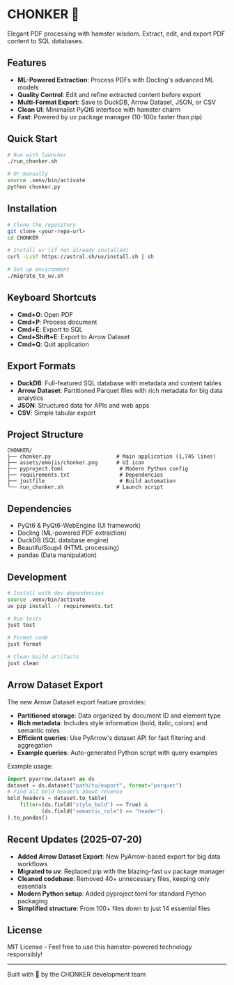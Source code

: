 # CHONKER 🐹

Elegant PDF processing with hamster wisdom. Extract, edit, and export PDF content to SQL databases.

## Features

- **ML-Powered Extraction**: Process PDFs with Docling's advanced ML models
- **Quality Control**: Edit and refine extracted content before export
- **Multi-Format Export**: Save to DuckDB, Arrow Dataset, JSON, or CSV
- **Clean UI**: Minimalist PyQt6 interface with hamster charm
- **Fast**: Powered by uv package manager (10-100x faster than pip)

## Quick Start

```bash
# Run with launcher
./run_chonker.sh

# Or manually
source .venv/bin/activate
python chonker.py
```

## Installation

```bash
# Clone the repository
git clone <your-repo-url>
cd CHONKER

# Install uv (if not already installed)
curl -LsSf https://astral.sh/uv/install.sh | sh

# Set up environment
./migrate_to_uv.sh
```

## Keyboard Shortcuts

- **Cmd+O**: Open PDF
- **Cmd+P**: Process document
- **Cmd+E**: Export to SQL
- **Cmd+Shift+E**: Export to Arrow Dataset
- **Cmd+Q**: Quit application

## Export Formats

- **DuckDB**: Full-featured SQL database with metadata and content tables
- **Arrow Dataset**: Partitioned Parquet files with rich metadata for big data analytics
- **JSON**: Structured data for APIs and web apps
- **CSV**: Simple tabular export

## Project Structure

```
CHONKER/
├── chonker.py                     # Main application (1,745 lines)
├── assets/emojis/chonker.png      # UI icon
├── pyproject.toml                  # Modern Python config
├── requirements.txt                # Dependencies
├── justfile                        # Build automation
└── run_chonker.sh                 # Launch script
```

## Dependencies

- PyQt6 & PyQt6-WebEngine (UI framework)
- Docling (ML-powered PDF extraction)
- DuckDB (SQL database engine)
- BeautifulSoup4 (HTML processing)
- pandas (Data manipulation)

## Development

```bash
# Install with dev dependencies
source .venv/bin/activate
uv pip install -r requirements.txt

# Run tests
just test

# Format code
just format

# Clean build artifacts
just clean
```

## Arrow Dataset Export

The new Arrow Dataset export feature provides:
- **Partitioned storage**: Data organized by document ID and element type
- **Rich metadata**: Includes style information (bold, italic, colors) and semantic roles
- **Efficient queries**: Use PyArrow's dataset API for fast filtering and aggregation
- **Example queries**: Auto-generated Python script with query examples

Example usage:
```python
import pyarrow.dataset as ds
dataset = ds.dataset("path/to/export", format="parquet")
# Find all bold headers about revenue
bold_headers = dataset.to_table(
    filter=(ds.field("style_bold") == True) & 
           (ds.field("semantic_role") == "header")
).to_pandas()
```

## Recent Updates (2025-07-20)

- **Added Arrow Dataset Export**: New PyArrow-based export for big data workflows
- **Migrated to uv**: Replaced pip with the blazing-fast uv package manager
- **Cleaned codebase**: Removed 40+ unnecessary files, keeping only essentials
- **Modern Python setup**: Added pyproject.toml for standard Python packaging
- **Simplified structure**: From 100+ files down to just 14 essential files

## License

MIT License - Feel free to use this hamster-powered technology responsibly!

---

Built with 🐹 by the CHONKER development team